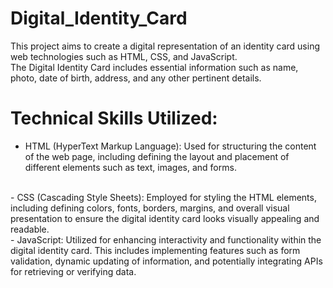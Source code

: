 # Digital_Identity_Card
This project aims to create a digital representation of an identity card using web technologies such as HTML, CSS, and JavaScript. 
<br>The Digital Identity Card includes essential information such as name, photo, date of birth, address, and any other pertinent details.

 # Technical Skills Utilized:

- HTML (HyperText Markup Language): Used for structuring the content of the web page, including defining the layout and placement of different elements such as text, images, and forms.
<br>
- CSS (Cascading Style Sheets): Employed for styling the HTML elements, including defining colors, fonts, borders, margins, and overall visual presentation to ensure the digital identity card looks visually appealing and readable.
<br>
- JavaScript: Utilized for enhancing interactivity and functionality within the digital identity card. This includes implementing features such as form validation, dynamic updating of information, and potentially integrating APIs for retrieving or verifying data.